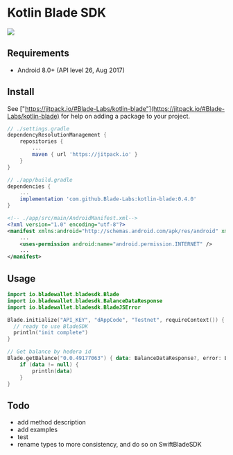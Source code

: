 # Kotlin Blade SDK

[![](https://jitpack.io/v/Blade-Labs/kotlin-blade.svg)](https://jitpack.io/#Blade-Labs/kotlin-blade)

## Requirements

- Android 8.0+ (API level 26, Aug 2017) 

## Install

See ["https://jitpack.io/#Blade-Labs/kotlin-blade"](https://jitpack.io/#Blade-Labs/kotlin-blade) for help on adding a package to your project.

```groovy
// ./settings.gradle
dependencyResolutionManagement {
    repositories {
        ...
        maven { url 'https://jitpack.io' }
    }
}
```

```groovy
// ./app/build.gradle
dependencies {
    ...
    implementation 'com.github.Blade-Labs:kotlin-blade:0.4.0'
}
```

```xml
<!-- ./app/src/main/AndroidManifest.xml-->
<?xml version="1.0" encoding="utf-8"?>
<manifest xmlns:android="http://schemas.android.com/apk/res/android" xmlns:tools="http://schemas.android.com/tools">
    ...
    <uses-permission android:name="android.permission.INTERNET" />
    ...
</manifest>
```

## Usage

```kotlin
import io.bladewallet.bladesdk.Blade
import io.bladewallet.bladesdk.BalanceDataResponse
import io.bladewallet.bladesdk.BladeJSError

Blade.initialize("API_KEY", "dAppCode", "Testnet", requireContext()) {
  // ready to use BladeSDK
  println("init complete")
}

// Get balance by hedera id
Blade.getBalance("0.0.49177063") { data: BalanceDataResponse?, error: BladeJSError? ->
    if (data != null) {
        println(data)
    }
}

```

## Todo

- add method description
- add examples
- test
- rename types to more consistency, and do so on SwiftBladeSDK